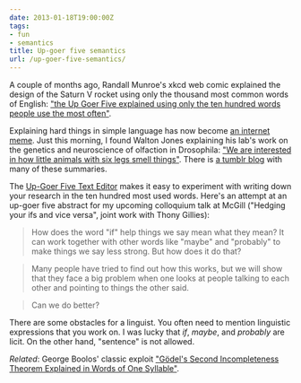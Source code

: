 ```yaml
---
date: 2013-01-18T19:00:00Z
tags:
- fun
- semantics
title: Up-goer five semantics
url: /up-goer-five-semantics/
---
```


A couple of months ago, Randall Munroe's xkcd web comic explained the design of the Saturn V rocket using only the thousand most common words of English: ["the Up Goer Five explained using only the ten hundred words people use the most often"](http://xkcd.com/1133/).

Explaining hard things in simple language has now become [an internet meme](http://blogs.smithsonianmag.com/smartnews/2013/01/the-up-goer-five-thing-where-learned-people-explain-hard-stuff-with-easy-words/). Just this morning, I found Walton Jones explaining his lab's work on the genetics and neuroscience of olfaction in Drosophila: ["We are interested in how little animals with six legs smell things"](http://drosophiliac.com/2013/01/tiny-six-legged-animals.html). There is [a tumblr blog](http://tenhundredwordsofscience.tumblr.com/) with many of these summaries.

The [Up-Goer Five Text Editor](http://splasho.com/upgoer5/) makes it easy to experiment with writing down your research in the ten hundred most used words. Here's an attempt at an up-goer five abstract for my upcoming colloquium talk at McGill ("Hedging your ifs and vice versa", joint work with Thony Gillies):

>How does the word "if" help things we say mean what they mean? It can work together with other words like "maybe" and "probably" to make things we say less strong. But how does it do that?

>Many people have tried to find out how this works, but we will show that they face a big problem when one looks at people talking to each other and pointing to things the other said.

>Can we do better?

There are some obstacles for a linguist. You often need to mention linguistic expressions that you work on. I was lucky that *if*, *maybe*, and *probably* are licit. On the other hand, "sentence" is not allowed.

*Related*: George Boolos' classic exploit ["Gödel's Second Incompleteness Theorem Explained in Words of One Syllable"](http://www2.kenyon.edu/Depts/Math/Milnikel/boolos-godel.pdf).
